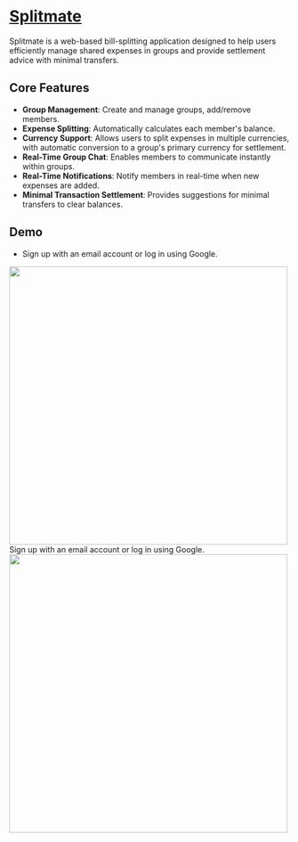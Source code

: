 # [Splitmate](https://splitmate.site/)

Splitmate is a web-based bill-splitting application designed to help users efficiently manage shared expenses in groups and provide settlement advice with minimal transfers.

## Core Features

- **Group Management**: Create and manage groups, add/remove members.
- **Expense Splitting**: Automatically calculates each member's balance.
- **Currency Support**: Allows users to split expenses in multiple currencies, with automatic conversion to a group's primary currency for settlement.
- **Real-Time Group Chat**: Enables members to communicate instantly within groups.
- **Real-Time Notifications**: Notify members in real-time when new expenses are added.
- **Minimal Transaction Settlement**: Provides suggestions for minimal transfers to clear balances.

## Demo
- Sign up with an email account or log in using Google.
<img src="https://github.com/user-attachments/assets/d61afe97-92fc-4063-9c6f-0e73b4fccb09" width="500" />
<div style="display: inline-block; vertical-align: middle;">
  <span>Sign up with an email account or log in using Google.</span>
  <img src="https://github.com/user-attachments/assets/d61afe97-92fc-4063-9c6f-0e73b4fccb09" width="500" />
</div>
